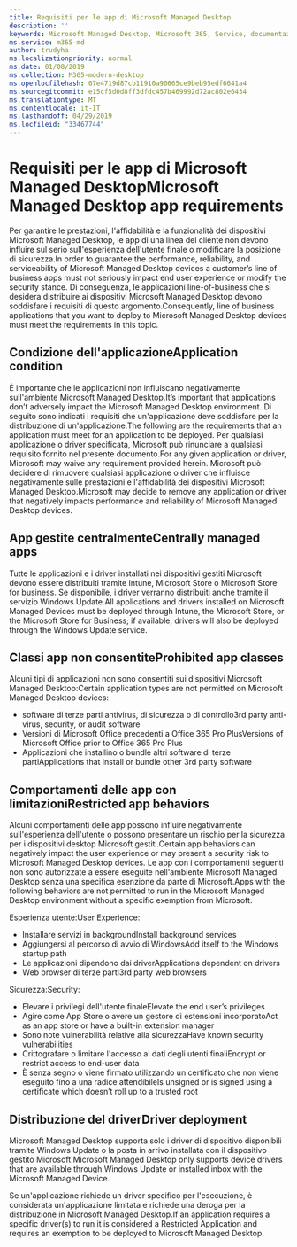 ```yaml
---
title: Requisiti per le app di Microsoft Managed Desktop
description: ''
keywords: Microsoft Managed Desktop, Microsoft 365, Service, documentazione
ms.service: m365-md
author: trudyha
ms.localizationpriority: normal
ms.date: 01/08/2019
ms.collection: M365-modern-desktop
ms.openlocfilehash: 07e4719d87cb11910a90665ce9beb95edf6641a4
ms.sourcegitcommit: e15cf5d0d8ff3dfdc457b469992d72ac802e6434
ms.translationtype: MT
ms.contentlocale: it-IT
ms.lasthandoff: 04/29/2019
ms.locfileid: "33467744"
---
```

# <a name="microsoft-managed-desktop-app-requirements"></a><span data-ttu-id="73da1-103">Requisiti per le app di Microsoft Managed Desktop</span><span class="sxs-lookup"><span data-stu-id="73da1-103">Microsoft Managed Desktop app requirements</span></span>

<!--This topic is the target for aka.ms/app-req. This is aka link is used from EA agreeement for MMD. do not delete.-->

<!--Application addendum -->
 
<span data-ttu-id="73da1-104">Per garantire le prestazioni, l'affidabilità e la funzionalità dei dispositivi Microsoft Managed Desktop, le app di una linea del cliente non devono influire sul serio sull'esperienza dell'utente finale o modificare la posizione di sicurezza.</span><span class="sxs-lookup"><span data-stu-id="73da1-104">In order to guarantee the performance, reliability, and serviceability of Microsoft Managed Desktop devices a customer’s line of business apps must not seriously impact end user experience or modify the security stance.</span></span> <span data-ttu-id="73da1-105">Di conseguenza, le applicazioni line-of-business che si desidera distribuire ai dispositivi Microsoft Managed Desktop devono soddisfare i requisiti di questo argomento.</span><span class="sxs-lookup"><span data-stu-id="73da1-105">Consequently, line of business applications that you want to deploy to Microsoft Managed Desktop devices must meet the requirements in this topic.</span></span>

## <a name="application-condition"></a><span data-ttu-id="73da1-106">Condizione dell'applicazione</span><span class="sxs-lookup"><span data-stu-id="73da1-106">Application condition</span></span>

<span data-ttu-id="73da1-107">È importante che le applicazioni non influiscano negativamente sull'ambiente Microsoft Managed Desktop.</span><span class="sxs-lookup"><span data-stu-id="73da1-107">It’s important that applications don’t adversely impact the Microsoft Managed Desktop environment.</span></span> <span data-ttu-id="73da1-108">Di seguito sono indicati i requisiti che un'applicazione deve soddisfare per la distribuzione di un'applicazione.</span><span class="sxs-lookup"><span data-stu-id="73da1-108">The following are the requirements that an application must meet for an application to be deployed.</span></span> <span data-ttu-id="73da1-109">Per qualsiasi applicazione o driver specificata, Microsoft può rinunciare a qualsiasi requisito fornito nel presente documento.</span><span class="sxs-lookup"><span data-stu-id="73da1-109">For any given application or driver, Microsoft may waive any requirement provided herein.</span></span> <span data-ttu-id="73da1-110">Microsoft può decidere di rimuovere qualsiasi applicazione o driver che influisce negativamente sulle prestazioni e l'affidabilità dei dispositivi Microsoft Managed Desktop.</span><span class="sxs-lookup"><span data-stu-id="73da1-110">Microsoft may decide to remove any application or driver that negatively impacts performance and reliability of Microsoft Managed Desktop devices.</span></span>

## <a name="centrally-managed-apps"></a><span data-ttu-id="73da1-111">App gestite centralmente</span><span class="sxs-lookup"><span data-stu-id="73da1-111">Centrally managed apps</span></span>

<span data-ttu-id="73da1-112">Tutte le applicazioni e i driver installati nei dispositivi gestiti Microsoft devono essere distribuiti tramite Intune, Microsoft Store o Microsoft Store for business. Se disponibile, i driver verranno distribuiti anche tramite il servizio Windows Update.</span><span class="sxs-lookup"><span data-stu-id="73da1-112">All applications and drivers installed on Microsoft Managed Devices must be deployed through Intune, the Microsoft Store, or the Microsoft Store for Business; if available, drivers will also be deployed through the Windows Update service.</span></span> 

## <a name="prohibited-app-classes"></a><span data-ttu-id="73da1-113">Classi app non consentite</span><span class="sxs-lookup"><span data-stu-id="73da1-113">Prohibited app classes</span></span>

<span data-ttu-id="73da1-114">Alcuni tipi di applicazioni non sono consentiti sui dispositivi Microsoft Managed Desktop:</span><span class="sxs-lookup"><span data-stu-id="73da1-114">Certain application types are not permitted on Microsoft Managed Desktop devices:</span></span>
- <span data-ttu-id="73da1-115">software di terze parti antivirus, di sicurezza o di controllo</span><span class="sxs-lookup"><span data-stu-id="73da1-115">3rd party anti-virus, security, or audit software</span></span>
- <span data-ttu-id="73da1-116">Versioni di Microsoft Office precedenti a Office 365 Pro Plus</span><span class="sxs-lookup"><span data-stu-id="73da1-116">Versions of Microsoft Office prior to Office 365 Pro Plus</span></span>
- <span data-ttu-id="73da1-117">Applicazioni che installino o bundle altri software di terze parti</span><span class="sxs-lookup"><span data-stu-id="73da1-117">Applications that install or bundle other 3rd party software</span></span>

## <a name="restricted-app-behaviors"></a><span data-ttu-id="73da1-118">Comportamenti delle app con limitazioni</span><span class="sxs-lookup"><span data-stu-id="73da1-118">Restricted app behaviors</span></span>

<span data-ttu-id="73da1-119">Alcuni comportamenti delle app possono influire negativamente sull'esperienza dell'utente o possono presentare un rischio per la sicurezza per i dispositivi desktop Microsoft gestiti.</span><span class="sxs-lookup"><span data-stu-id="73da1-119">Certain app behaviors can negatively impact the user experience or may present a security risk to Microsoft Managed Desktop devices.</span></span> <span data-ttu-id="73da1-120">Le app con i comportamenti seguenti non sono autorizzate a essere eseguite nell'ambiente Microsoft Managed Desktop senza una specifica esenzione da parte di Microsoft.</span><span class="sxs-lookup"><span data-stu-id="73da1-120">Apps with the following behaviors are not permitted to run in the Microsoft Managed Desktop environment without a specific exemption from Microsoft.</span></span>

<span data-ttu-id="73da1-121">Esperienza utente:</span><span class="sxs-lookup"><span data-stu-id="73da1-121">User Experience:</span></span>
- <span data-ttu-id="73da1-122">Installare servizi in background</span><span class="sxs-lookup"><span data-stu-id="73da1-122">Install background services</span></span>
- <span data-ttu-id="73da1-123">Aggiungersi al percorso di avvio di Windows</span><span class="sxs-lookup"><span data-stu-id="73da1-123">Add itself to the Windows startup path</span></span>
- <span data-ttu-id="73da1-124">Le applicazioni dipendono dai driver</span><span class="sxs-lookup"><span data-stu-id="73da1-124">Applications dependent on drivers</span></span>
- <span data-ttu-id="73da1-125">Web browser di terze parti</span><span class="sxs-lookup"><span data-stu-id="73da1-125">3rd party web browsers</span></span>

<span data-ttu-id="73da1-126">Sicurezza:</span><span class="sxs-lookup"><span data-stu-id="73da1-126">Security:</span></span>
- <span data-ttu-id="73da1-127">Elevare i privilegi dell'utente finale</span><span class="sxs-lookup"><span data-stu-id="73da1-127">Elevate the end user’s privileges</span></span>
- <span data-ttu-id="73da1-128">Agire come App Store o avere un gestore di estensioni incorporato</span><span class="sxs-lookup"><span data-stu-id="73da1-128">Act as an app store or have a built-in extension manager</span></span>
- <span data-ttu-id="73da1-129">Sono note vulnerabilità relative alla sicurezza</span><span class="sxs-lookup"><span data-stu-id="73da1-129">Have known security vulnerabilities</span></span>
- <span data-ttu-id="73da1-130">Crittografare o limitare l'accesso ai dati degli utenti finali</span><span class="sxs-lookup"><span data-stu-id="73da1-130">Encrypt or restrict access to end-user data</span></span>
- <span data-ttu-id="73da1-131">È senza segno o viene firmato utilizzando un certificato che non viene eseguito fino a una radice attendibile</span><span class="sxs-lookup"><span data-stu-id="73da1-131">Is unsigned or is signed using a certificate which doesn’t roll up to a trusted root</span></span>


## <a name="driver-deployment"></a><span data-ttu-id="73da1-132">Distribuzione del driver</span><span class="sxs-lookup"><span data-stu-id="73da1-132">Driver deployment</span></span>

<span data-ttu-id="73da1-133">Microsoft Managed Desktop supporta solo i driver di dispositivo disponibili tramite Windows Update o la posta in arrivo installata con il dispositivo gestito Microsoft.</span><span class="sxs-lookup"><span data-stu-id="73da1-133">Microsoft Managed Desktop only supports device drivers that are available through Windows Update or installed inbox with the Microsoft Managed Device.</span></span> 

<span data-ttu-id="73da1-134">Se un'applicazione richiede un driver specifico per l'esecuzione, è considerata un'applicazione limitata e richiede una deroga per la distribuzione in Microsoft Managed Desktop.</span><span class="sxs-lookup"><span data-stu-id="73da1-134">If an application requires a specific driver(s) to run it is considered a Restricted Application and requires an exemption to be deployed to Microsoft Managed Desktop.</span></span> 

